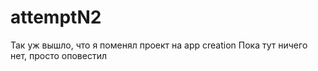 # attemptN2
Так уж вышло, что я поменял проект на app creation
Пока тут ничего нет, просто оповестил
